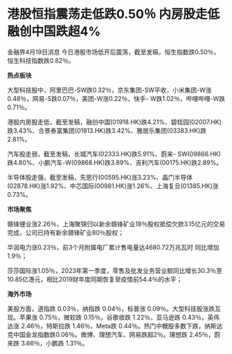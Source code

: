 # 港股恒指震荡走低跌0.50％ 内房股走低融创中国跌超4%

金融界4月19日消息 今日港股市场低开后震荡，截至发稿，恒生指数跌0.50％，恒生科技指数跌0.82％。

**热点板块**

大型科技股中，阿里巴巴-SW跌0.32％，京东集团-SW平收，小米集团-W涨0.48％，网易-S跌0.07％，美团-W涨0.22％，快手-
W跌1.02％，哔哩哔哩-W跌0.71％。

港股内房股走低，截至发稿，融创中国(01918.HK)跌4.21%、碧桂园(02007.HK)跌3.43%、合景泰富集团(01813.HK)跌3.42%、雅居乐集团(03383.HK)跌2.81%。

汽车股走弱，截至发稿，长城汽车(02333.HK)跌5.91%、蔚来-
SW(09866.HK)跌4.80%、小鹏汽车-W(09868.HK)跌3.89%、吉利汽车(00175.HK)跌2.89%。

半导体股走强，截至发稿，先思行(00595.HK)涨3.23%、晶门半导体(02878.HK)涨1.92%、中芯国际(00981.HK)涨1.26%、上海复旦(01385.HK)涨0.73%。

**市场聚焦**

赣锋锂业涨2.26％，上海聚锦归以新余赣锋矿业18％股权抵偿欠款3.15亿元的交易完成，公司已持有新余赣锋矿业80％股权；

华润电力涨0.23％，前3个月附属电厂累计售电量达4680.72万兆瓦时 同比增加1.9％；

莎莎国际涨1.05％，2023年第一季度，零售及批发业务营业额同比增长30.3％至10.85亿港元，相比2019财年度同期恢复至疫情前54.4％的水平；

**海外市场**

美股方面，道指跌 0.03％，纳指跌 0.04％，标普涨 0.09％。大型科技股涨跌互现。苹果涨 0.75％，微软跌 0.15％，谷歌收跌
1.22％，亚马逊跌 0.43％，英伟达涨 2.46％，特斯拉跌 1.46％，Meta跌
0.44％。热门中概股多数下跌，纳斯达克中国金龙指数跌0.06％。微博、理想汽车、网易跌超2％。理想跌 2.45％，蔚来跌 3.66％，小鹏跌 1.31％。

